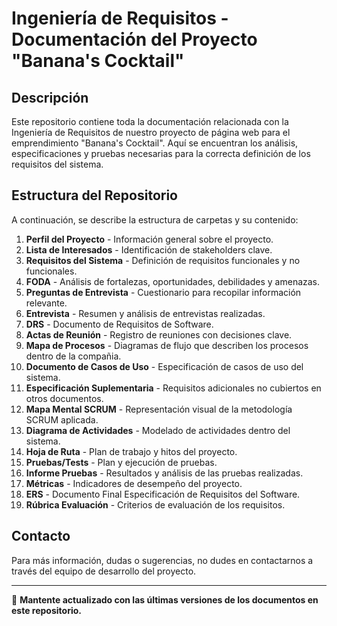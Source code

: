 # Ingeniería de Requisitos - Documentación del Proyecto "Banana's Cocktail"

## Descripción
Este repositorio contiene toda la documentación relacionada con la Ingeniería de Requisitos de nuestro proyecto de página web para el emprendimiento "Banana's Cocktail". Aquí se encuentran los análisis, especificaciones y pruebas necesarias para la correcta definición de los requisitos del sistema.

## Estructura del Repositorio
A continuación, se describe la estructura de carpetas y su contenido:

1. **Perfil del Proyecto** - Información general sobre el proyecto.
2. **Lista de Interesados** - Identificación de stakeholders clave.
3. **Requisitos del Sistema** - Definición de requisitos funcionales y no funcionales.
4. **FODA** - Análisis de fortalezas, oportunidades, debilidades y amenazas.
5. **Preguntas de Entrevista** - Cuestionario para recopilar información relevante.
6. **Entrevista** - Resumen y análisis de entrevistas realizadas.
7. **DRS** - Documento de Requisitos de Software.
8. **Actas de Reunión** - Registro de reuniones con decisiones clave.
9. **Mapa de Procesos** - Diagramas de flujo que describen los procesos dentro de la compañia.
10. **Documento de Casos de Uso** - Especificación de casos de uso del sistema.
11. **Especificación Suplementaria** - Requisitos adicionales no cubiertos en otros documentos.
12. **Mapa Mental SCRUM** - Representación visual de la metodología SCRUM aplicada.
13. **Diagrama de Actividades** - Modelado de actividades dentro del sistema.
14. **Hoja de Ruta** - Plan de trabajo y hitos del proyecto.
15. **Pruebas/Tests** - Plan y ejecución de pruebas.
16. **Informe Pruebas** - Resultados y análisis de las pruebas realizadas.
17. **Métricas** - Indicadores de desempeño del proyecto.
18. **ERS** - Documento Final Especificación de Requisitos del Software.
19. **Rúbrica Evaluación** - Criterios de evaluación de los requisitos.

## Contacto
Para más información, dudas o sugerencias, no dudes en contactarnos a través del equipo de desarrollo del proyecto.

---
📌 **Mantente actualizado con las últimas versiones de los documentos en este repositorio.**

